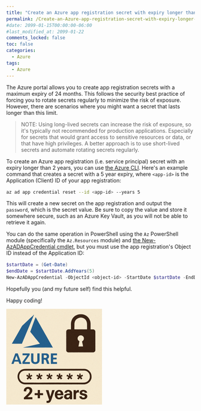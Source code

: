 ```yaml
---
title: "Create an Azure app registration secret with expiry longer than 24 months"
permalink: /Create-an-Azure-app-registration-secret-with-expiry-longer-than-24-months/
#date: 2099-01-15T00:00:00-06:00
#last_modified_at: 2099-01-22
comments_locked: false
toc: false
categories:
  - Azure
tags:
  - Azure
---
```


The Azure portal allows you to create app registration secrets with a maximum expiry of 24 months.
This follows the security best practice of forcing you to rotate secrets regularly to minimize the risk of exposure.
However, there are scenarios where you might want a secret that lasts longer than this limit.

> NOTE: Using long-lived secrets can increase the risk of exposure, so it's typically not recommended for production applications.
> Especially for secrets that would grant access to sensitive resources or data, or that have high privileges.
> A better approach is to use short-lived secrets and automate rotating secrets regularly.

To create an Azure app registration (i.e. service principal) secret with an expiry longer than 2 years, you can use [the Azure CLI](https://learn.microsoft.com/en-us/cli/azure/?view=azure-cli-latest).
Here's an example command that creates a secret with a 5 year expiry, where `<app-id>` is the Application (Client) ID of your app registration:

```bash
az ad app credential reset --id <app-id> --years 5
```

This will create a new secret on the app registration and output the `password`, which is the secret value.
Be sure to copy the value and store it somewhere secure, such as an Azure Key Vault, as you will not be able to retrieve it again.

You can do the same operation in PowerShell using the `Az` PowerShell module (specifically the `Az.Resources` module) and [the New-AzADAppCredential cmdlet](https://learn.microsoft.com/en-us/powershell/module/az.resources/new-azadappcredential), but you must use the app registration's Object ID instead of the Application ID:

```powershell
$startDate = (Get-Date)
$endDate = $startDate.AddYears(5)
New-AzADAppCredential -ObjectId <object-id> -StartDate $startDate -EndDate $endDate -DisplayName 'User friendly description'
```

Hopefully you (and my future self) find this helpful.

Happy coding!

![Azure secrets 2+ years](/assets/Posts/2025-08-01-Create-an-Azure-app-registration-secret-with-expiry-longer-than-24-months/azure-secret-2+-years.png)
